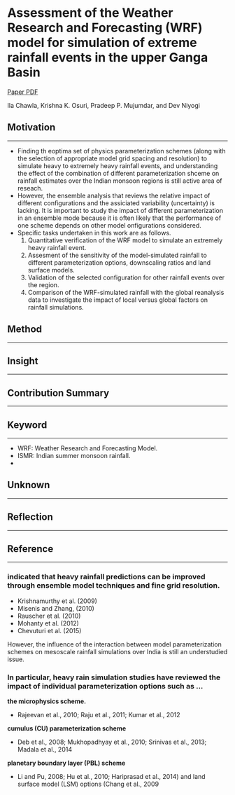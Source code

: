 # Assessment of the Weather Research and Forecasting (WRF) model for simulation of extreme rainfall events in the upper Ganga Basin

[Paper PDF](https://hess.copernicus.org/articles/22/1095/2018/)

Ila Chawla, Krishna K. Osuri, Pradeep P. Mujumdar, and Dev Niyogi

## Motivation

---

- Finding th eoptima set of physics parameterization schemes (along with the selection of appropriate model grid spacing and resolution) to simulate heavy to extremely heavy rainfall events, and understanding the effect of the combination of different parameterization shceme on rainfall estimates over the Indian monsoon regions is still active area of reseach.
- However, the ensemble analysis that reviews the relative impact of different configurations and the assiciated variability (uncertainty) is lacking. It is important to study the impact of different parameterization in an ensemble mode because it is often likely that the performance of one scheme depends on other model onfigurations considered.
- Specific tasks undertaken in this work are as follows.
  1. Quantitative verification of the WRF model to simulate an extremely heavy rainfall event.
  2. Assesment of the sensitivity of the model-simulated rainfall to different parameterization options, downscaling ratios and land surface models.
  3. Validation of the selected configuration for other rainfall events over the region.
  4. Comparison of the WRF-simulated rainfall with the global reanalysis data to investigate the impact of local versus global factors on rainfall simulations.

## Method

---

## Insight

---

## Contribution Summary

---

## Keyword

---

- WRF: Weather Research and Forecasting Model.
- ISMR: Indian summer monsoon rainfall.
- 

## Unknown

---

## Reflection

---

## Reference

---

### indicated that heavy rainfall predictions can be improved through ensemble model techniques and fine grid resolution.

- Krishnamurthy et al. (2009)
- Misenis and Zhang, (2010)
- Rauscher et al. (2010)
- Mohanty et al. (2012)
- Chevuturi et al. (2015)

However, the influence of the interaction between model parameterization schemes on mesoscale rainfall simulations over India is still an understudied issue. 

### In particular, heavy rain simulation studies have reviewed the impact of individual parameterization options such as ... 

**the microphysics scheme.**
- Rajeevan et al., 2010; Raju et al., 2011; Kumar et al., 2012

**cumulus (CU) parameterization scheme**
- Deb et al., 2008; Mukhopadhyay et al., 2010; Srinivas et al., 2013; Madala et al., 2014

**planetary boundary layer (PBL) scheme**
- Li and Pu, 2008; Hu et al., 2010; Hariprasad et al., 2014) and land surface model (LSM) options (Chang et al., 2009
